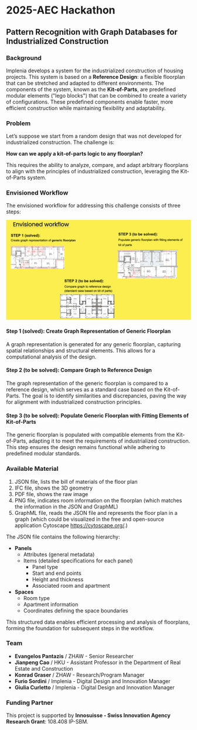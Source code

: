 # 2025-AEC Hackathon

## Pattern Recognition with Graph Databases for Industrialized Construction

### Background
Implenia develops a system for the industrialized construction of housing projects. This system is based on a **Reference Design**: a flexible floorplan that can be stretched and adapted to different environments. The components of the system, known as the **Kit-of-Parts**, are predefined modular elements ("lego blocks") that can be combined to create a variety of configurations. These predefined components enable faster, more efficient construction while maintaining flexibility and adaptability.

### Problem
Let’s suppose we start from a random design that was not developed for industrialized construction. The challenge is: 

**How can we apply a kit-of-parts logic to any floorplan?**

This requires the ability to analyze, compare, and adapt arbitrary floorplans to align with the principles of industrialized construction, leveraging the Kit-of-Parts system.

### Envisioned Workflow
The envisioned workflow for addressing this challenge consists of three steps:

![Envisioned Workflow](images/workflow.png)

#### Step 1 (solved): Create Graph Representation of Generic Floorplan
A graph representation is generated for any generic floorplan, capturing spatial relationships and structural elements. This allows for a computational analysis of the design.

#### Step 2 (to be solved): Compare Graph to Reference Design
The graph representation of the generic floorplan is compared to a reference design, which serves as a standard case based on the Kit-of-Parts. The goal is to identify similarities and discrepancies, paving the way for alignment with industrialized construction principles.

#### Step 3 (to be solved): Populate Generic Floorplan with Fitting Elements of Kit-of-Parts
The generic floorplan is populated with compatible elements from the Kit-of-Parts, adapting it to meet the requirements of industrialized construction. This step ensures the design remains functional while adhering to predefined modular standards.

### Available Material

1.	JSON file, lists the bill of materials of the floor plan
2.	IFC file, shows the 3D geometry
3.	PDF file, shows the raw image 
4.	PNG file, indicates room information on the floorplan (which matches the information in the JSON and GraphML)
5.	GraphML file, reads the JSON file and represents the floor plan in a graph (which could be visualized in the free and open-source application Cytoscape https://cytoscape.org/.)

The JSON file contains the following hierarchy:

- **Panels**
  - Attributes (general metadata)
  - Items (detailed specifications for each panel)
    - Panel type
    - Start and end points
    - Height and thickness
    - Associated room and apartment
- **Spaces**
  - Room type
  - Apartment information
  - Coordinates defining the space boundaries

This structured data enables efficient processing and analysis of floorplans, forming the foundation for subsequent steps in the workflow.

### Team
- **Evangelos Pantazis** / ZHAW - Senior Researcher  
- **Jianpeng Cao** / HKU - Assistant Professor in the Department of Real Estate and Construction  
- **Konrad Graser** / ZHAW - Research/Program Manager  
- **Furio Sordini** / Implenia - Digital Design and Innovation Manager  
- **Giulia Curletto** / Implenia - Digital Design and Innovation Manager

### Funding Partner
This project is supported by **Innosuisse - Swiss Innovation Agency Research Grant**: 108.408 IP-SBM.
